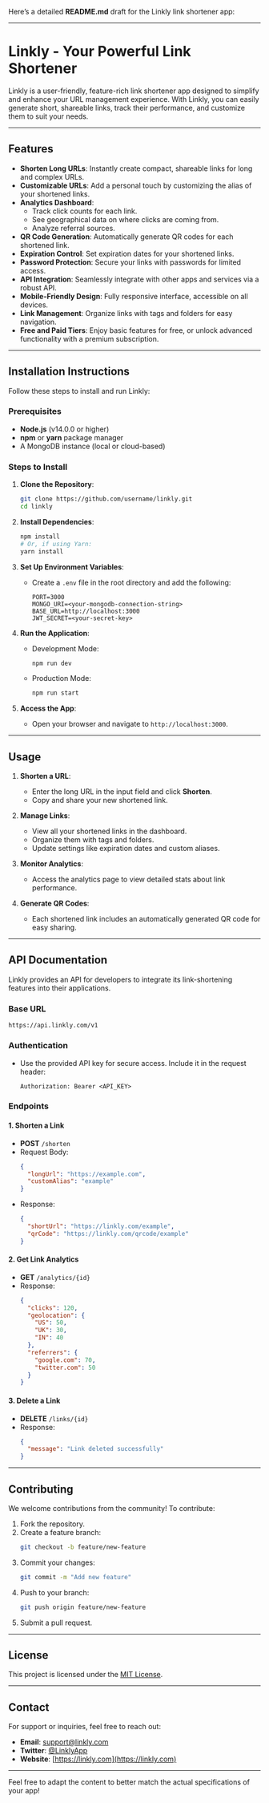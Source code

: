 Here’s a detailed **README.md** draft for the Linkly link shortener app:

---

# Linkly - Your Powerful Link Shortener

Linkly is a user-friendly, feature-rich link shortener app designed to simplify and enhance your URL management experience. With Linkly, you can easily generate short, shareable links, track their performance, and customize them to suit your needs.

---

## Features

- **Shorten Long URLs**: Instantly create compact, shareable links for long and complex URLs.
- **Customizable URLs**: Add a personal touch by customizing the alias of your shortened links.
- **Analytics Dashboard**:
  - Track click counts for each link.
  - See geographical data on where clicks are coming from.
  - Analyze referral sources.
- **QR Code Generation**: Automatically generate QR codes for each shortened link.
- **Expiration Control**: Set expiration dates for your shortened links.
- **Password Protection**: Secure your links with passwords for limited access.
- **API Integration**: Seamlessly integrate with other apps and services via a robust API.
- **Mobile-Friendly Design**: Fully responsive interface, accessible on all devices.
- **Link Management**: Organize links with tags and folders for easy navigation.
- **Free and Paid Tiers**: Enjoy basic features for free, or unlock advanced functionality with a premium subscription.

---

## Installation Instructions

Follow these steps to install and run Linkly:

### Prerequisites
- **Node.js** (v14.0.0 or higher)
- **npm** or **yarn** package manager
- A MongoDB instance (local or cloud-based)

### Steps to Install

1. **Clone the Repository**:
   ```bash
   git clone https://github.com/username/linkly.git
   cd linkly
   ```

2. **Install Dependencies**:
   ```bash
   npm install
   # Or, if using Yarn:
   yarn install
   ```

3. **Set Up Environment Variables**:
   - Create a `.env` file in the root directory and add the following:
     ```
     PORT=3000
     MONGO_URI=<your-mongodb-connection-string>
     BASE_URL=http://localhost:3000
     JWT_SECRET=<your-secret-key>
     ```

4. **Run the Application**:
   - Development Mode:
     ```bash
     npm run dev
     ```
   - Production Mode:
     ```bash
     npm run start
     ```

5. **Access the App**:
   - Open your browser and navigate to `http://localhost:3000`.

---

## Usage

1. **Shorten a URL**:
   - Enter the long URL in the input field and click **Shorten**.
   - Copy and share your new shortened link.

2. **Manage Links**:
   - View all your shortened links in the dashboard.
   - Organize them with tags and folders.
   - Update settings like expiration dates and custom aliases.

3. **Monitor Analytics**:
   - Access the analytics page to view detailed stats about link performance.

4. **Generate QR Codes**:
   - Each shortened link includes an automatically generated QR code for easy sharing.

---

## API Documentation

Linkly provides an API for developers to integrate its link-shortening features into their applications.

### Base URL
`https://api.linkly.com/v1`

### Authentication
- Use the provided API key for secure access. Include it in the request header:
  ```
  Authorization: Bearer <API_KEY>
  ```

### Endpoints
#### 1. **Shorten a Link**
   - **POST** `/shorten`
   - Request Body:
     ```json
     {
       "longUrl": "https://example.com",
       "customAlias": "example"
     }
     ```
   - Response:
     ```json
     {
       "shortUrl": "https://linkly.com/example",
       "qrCode": "https://linkly.com/qrcode/example"
     }
     ```

#### 2. **Get Link Analytics**
   - **GET** `/analytics/{id}`
   - Response:
     ```json
     {
       "clicks": 120,
       "geolocation": {
         "US": 50,
         "UK": 30,
         "IN": 40
       },
       "referrers": {
         "google.com": 70,
         "twitter.com": 50
       }
     }
     ```

#### 3. **Delete a Link**
   - **DELETE** `/links/{id}`
   - Response:
     ```json
     {
       "message": "Link deleted successfully"
     }
     ```

---

## Contributing

We welcome contributions from the community! To contribute:

1. Fork the repository.
2. Create a feature branch:
   ```bash
   git checkout -b feature/new-feature
   ```
3. Commit your changes:
   ```bash
   git commit -m "Add new feature"
   ```
4. Push to your branch:
   ```bash
   git push origin feature/new-feature
   ```
5. Submit a pull request.

---

## License

This project is licensed under the [MIT License](LICENSE).

---

## Contact

For support or inquiries, feel free to reach out:

- **Email**: support@linkly.com
- **Twitter**: [@LinklyApp](https://twitter.com/LinklyApp)
- **Website**: [https://linkly.com](https://linkly.com)

---

Feel free to adapt the content to better match the actual specifications of your app!
